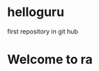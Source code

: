 # helloguru
first repository in git hub
<html>
<head>
<title>hai</title>
</head>
<body>
<h1>Welcome to ra</h1>
</body>
</html>
